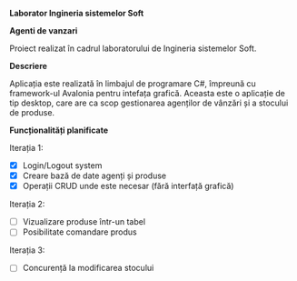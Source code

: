 <b>Laborator Ingineria sistemelor Soft</b>

<b>Agenti de vanzari</b>

Proiect realizat în cadrul laboratorului de Ingineria sistemelor Soft.

<b>Descriere</b>

Aplicația este realizată în limbajul de programare C#, împreună cu framework-ul Avalonia pentru intefața grafică. Aceasta este o aplicație de tip desktop, care are ca scop gestionarea agenților de vânzări și a stocului de produse.

<b>Funcționalități planificate</b>

Iterația 1:
- [X] Login/Logout system
- [X] Creare bază de date agenți și produse
- [X] Operații CRUD unde este necesar (fără interfață grafică)

Iterația 2:
- [ ] Vizualizare produse într-un tabel
- [ ] Posibilitate comandare produs

Iterația 3:
- [ ] Concurență la modificarea stocului